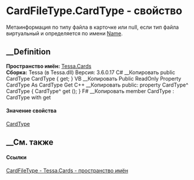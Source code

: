# CardFileType.CardType - свойство
Метаинформация по типу файла в карточке или null, если тип файла виртуальный и
определяется по имени [Name](P_Tessa_Cards_CardFileType_Name.htm).
## __Definition
 **Пространство имён:** [Tessa.Cards](N_Tessa_Cards.htm)  
 **Сборка:** Tessa (в Tessa.dll) Версия: 3.6.0.17
C# __Копировать
     public CardType CardType { get; }
VB __Копировать
     Public ReadOnly Property CardType As CardType
    	Get
C++ __Копировать
     public:
    property CardType^ CardType {
    	CardType^ get ();
    }
F# __Копировать
     member CardType : CardType with get
#### Значение свойства
[CardType](T_Tessa_Cards_CardType.htm)
##  __См. также
#### Ссылки
[CardFileType - ](T_Tessa_Cards_CardFileType.htm)
[Tessa.Cards - пространство имён](N_Tessa_Cards.htm)
